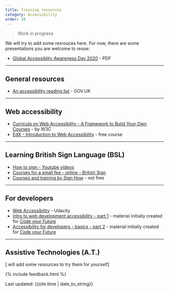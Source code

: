 ```yaml
---
title: Training resources
category: Accessibility
order: 10
---
```


<blockquote class="red">
  <p>Work in progress</p>
</blockquote>

 We will try to add some resrouces here. For now, there are some presentations you are welcome to reuse:

 - [Global Accessiblity Awareness Day 2020](/inclusion/accessibility/files/GAAD-2020-presentation-for-the-public.pdf) - PDF

<hr class="big">

## General resources
 
- [An accessibility reading list](https://accessibility.blog.gov.uk/2017/10/23/an-accessibility-reading-list/) - GOV.UK

<hr class="big">
 
## Web accessibility
 
- [Curricula on Web Accessibility - A Framework to Build Your Own Courses](https://www.w3.org/WAI/curricula/) - by W3C
- [EdX - Introduction to Web Accessibility](https://www.edx.org/course/web-accessibility-introduction) - free course

<hr class="big">

## Learning British Sign Language (BSL)

- [How to sign - Youtube videos](https://www.youtube.com/playlist?list=PLAoW1zMlmOlkU3VqAmNmEQ6kxSs9hxu8D)
- [Courses for a small fee - online - British Sign](https://www.british-sign.co.uk/)
- [Courses and training by Sign How](https://www.signhow.co.uk/) - not free

<hr class="big">

## For developers
- [Web Accessibility](https://www.udacity.com/course/web-accessibility--ud891) - Udacity
- [Intro to web development accessibility - part 1](https://docs.google.com/presentation/d/1CY7r_r8Zs6evWuQpGZK_E2zvXqNWbEEd5x5n1OhE6Rg/edit?usp=sharing) - material initially created for [Code your Future](https://codeyourfuture.io/)
- [Accessibility for developers - basics - part 2](https://docs.google.com/presentation/d/15PG1w766J_EJGSVOnrjrn6ti_-K_7hdRjXZzA-sxTQ4/edit?usp=sharing) - material initially created for [Code your Future](https://codeyourfuture.io/)

<hr class="big">

## Assistive Technologies (A.T.)

[ will add some resources to try them for yourself]


{% include feedback.html %}
<br>
<div>Last updated: {{site.time | date_to_string}}</div>

